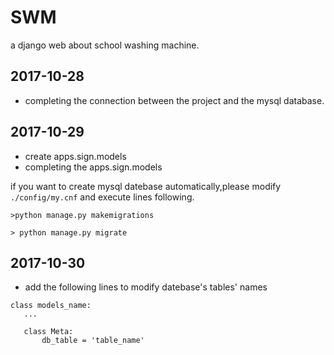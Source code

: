 # SWM
a django web about school washing machine.

## 2017-10-28

+ completing the connection between the project and the mysql database.

## 2017-10-29

+ create apps.sign.models
+ completing the apps.sign.models

if you want to create mysql datebase automatically,please modify `./config/my.cnf` and execute lines following.

```
>python manage.py makemigrations

> python manage.py migrate
```

## 2017-10-30

+ add the following lines to modify datebase's tables' names

 ```
 class models_name:
    ...

    class Meta:
        db_table = 'table_name'
 ```

